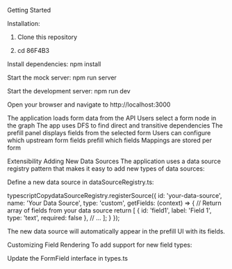 

Getting Started

Installation:

1. Clone this repository

2. cd 86F4B3

Install dependencies:
npm install

Start the mock server:
npm run server

Start the development server:
npm run dev

Open your browser and navigate to http://localhost:3000

The application loads form data from the API
Users select a form node in the graph
The app uses DFS to find direct and transitive dependencies
The prefill panel displays fields from the selected form
Users can configure which upstream form fields prefill which fields
Mappings are stored per form

Extensibility
Adding New Data Sources
The application uses a data source registry pattern that makes it easy to add new types of data sources:

Define a new data source in dataSourceRegistry.ts:

typescriptCopydataSourceRegistry.registerSource({
  id: 'your-data-source',
  name: 'Your Data Source',
  type: 'custom',
  getFields: (context) => {
    // Return array of fields from your data source
    return [
      { id: 'field1', label: 'Field 1', type: 'text', required: false },
      // ...
    ];
  }
});

The new data source will automatically appear in the prefill UI with its fields.

Customizing Field Rendering
To add support for new field types:

Update the FormField interface in types.ts